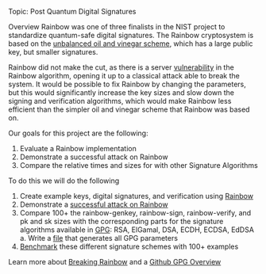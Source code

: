 Topic: Post Quantum Digital Signatures

Overview
Rainbow was one of three finalists in the NIST project to standardize quantum-safe digital signatures. The Rainbow cryptosystem is based on the [unbalanced oil and vinegar scheme](https://en.wikipedia.org/wiki/Unbalanced_oil_and_vinegar_scheme), which has a large public key, but smaller signatures.

Rainbow did not make the cut, as there is a server [vulnerability](https://research.ibm.com/publications/breaking-rainbow-takes-a-weekend-on-a-laptop) in the Rainbow algorithm, opening it up to a classical attack able to break the system. It would be possible to fix Rainbow by changing the parameters, but this would significantly increase the key sizes and slow down the signing and verification algorithms, which would make Rainbow less efficient than the simpler oil and vinegar scheme that Rainbow was based on.

Our goals for this project are the following:
1. Evaluate a Rainbow implementation
2. Demonstrate a successful attack on Rainbow
3. Compare the relative times and sizes for with other Signature Algorithms

To do this we will do the following
1. Create example keys, digital signatures, and verification using [Rainbow](https://github.com/fast-crypto-lab/rainbow-submission-round2/tree/master/Optimized_Implementation/amd64)
2. Demonstrate a [successful attack on Rainbow](https://github.com/WardBeullens/BreakingRainbow)
3. Compare 100+ the rainbow-genkey, rainbow-sign, rainbow-verify, and pk and sk sizes with the corresponding parts for the signature algorithms available in [GPG](https://docs.github.com/en/authentication/managing-commit-signature-verification/generating-a-new-gpg-key): RSA, ElGamal, DSA, ECDH, ECDSA, EdDSA
    a. Write a [file](https://www.gnupg.org/documentation/manuals/gnupg/Unattended-GPG-key-generation.html) that generates all GPG parameters 
4. [Benchmark](www.realpythonproject.com/how-to-benchmark-functions-in-python/) these different signature schemes with 100+ examples

Learn more about [Breaking Rainbow](https://www.youtube.com/watch?v=67ATqQVWgLw) and a [Github GPG Overview](https://docs.github.com/en/authentication/managing-commit-signature-verification/generating-a-new-gpg-key)